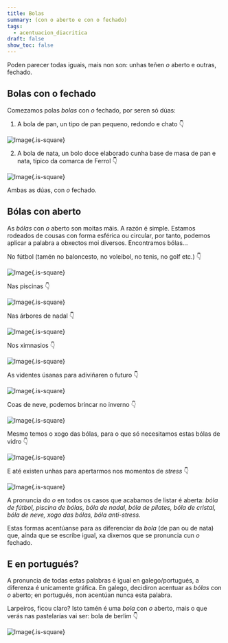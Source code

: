 ```yaml
---
title: Bolas
summary: (con o aberto e con o fechado)
tags:
  - acentuacion_diacritica
draft: false
show_toc: false
---
```

Poden parecer todas iguais, mais non son: unhas teñen *o* aberto e outras, fechado.

## Bolas con o fechado
Comezamos polas *bolas* con *o* fechado, por seren só dúas:

1. A bola de pan, un tipo de pan pequeno, redondo e chato 👇

![Image](/img/bola_pan.jpg){.is-square}

2. A bola de nata, un bolo doce elaborado cunha base de masa de pan e nata, típico da comarca de Ferrol 👇

![Image](/img/bola_nata.jpg){.is-square}

Ambas as dúas, con *o* fechado.

## Bólas con aberto

As *bólas* con *o* aberto son moitas máis. A razón é simple. Estamos rodeados de cousas con forma esférica ou circular, por tanto, podemos aplicar a palabra a obxectos moi diversos. Encontramos bólas... 

No fútbol (tamén no baloncesto, no voleibol, no tenis, no golf etc.) 👇

![Image](/img/bola_futebol.jpg){.is-square}

Nas piscinas 👇

![Image](/img/piscina_de_bolas.jpg){.is-square}

Nas árbores de nadal 👇

![Image](/img/bola_natal_2.jpg){.is-square}

Nos ximnasios 👇

![Image](/img/bola_pilates.jpg){.is-square}

As videntes úsanas para adiviñaren o futuro 👇

![Image](/img/bola_de_cristal.jpg){.is-square}

Coas de neve, podemos brincar no inverno 👇

![Image](/img/bola_neve.jpg){.is-square}

Mesmo temos o xogo das bólas, para o que só necesitamos estas bólas de vidro 👇

![Image](/img/bolas_2.jpg){.is-square}

E até existen unhas para apertarmos nos momentos de *stress* 👇

![Image](/img/bola_anti_stress_1.jpg){.is-square}

A pronuncia do *o* en todos os casos que acabamos de listar é aberta: *bóla de fútbol, piscina de bólas, bóla de nadal, bóla de pilates, bóla de cristal, bóla de neve, xogo das bólas, bóla anti-stress.* 

Estas formas acentúanse para as diferenciar da *bola* (de pan ou de nata) que, aínda que se escribe igual, xa dixemos que se pronuncia cun *o* fechado. 

## E en portugués?

A pronuncia de todas estas palabras é igual en galego/portugués, a diferenza é unicamente gráfica. En galego, decidiron acentuar as *bólas* con *o* aberto; en portugués, non acentúan nunca esta palabra. 

Larpeiros, ficou claro? Isto tamén é uma *bola* con *o* aberto, mais o que verás nas pastelarías vai ser: bola de berlim 👇

![Image](/img/bola_berlim.jpg){.is-square}

